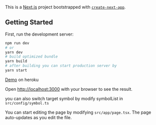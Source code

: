 This is a [Next.js](https://nextjs.org/) project bootstrapped with [`create-next-app`](https://github.com/vercel/next.js/tree/canary/packages/create-next-app).

## Getting Started

First, run the development server:

```bash
npm run dev
# or
yarn dev
# build optimized bundle
yarn build
# after building you can start production server by
yarn start
```

[Demo](https://crypto-com-api.vercel.app/) on heroku

Open [http://localhost:3000](http://localhost:3000) with your browser to see the result.

you can also switch target symbol by modify symbolList in `src/config/symbol.ts`

You can start editing the page by modifying `src/app/page.tsx`. The page auto-updates as you edit the file.
